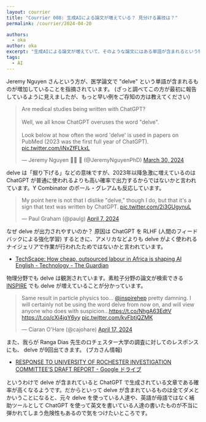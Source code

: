 ```yaml
---
layout: courrier
title: "Courrier 008: 生成AIによる論文が増えている？ 見分ける裏技は？"
permalink: /courrier/2024-04-20

authors:
  - oka
author: oka
excerpt: "生成AIによる論文が増えていて、そのような論文にはある単語が含まれるという特徴があるようです。"
tags:
  - AI
---
```


Jeremy Nguyen さんという方が、医学論文で "delve" という単語が含まれるものが増加していることを指摘されています。 (ざっと調べてこの方が最初に報告しているように見えましたが、もっと早い例をご存知の方は教えてください)

<blockquote class="twitter-tweet tw-align-center"><p lang="en" dir="ltr">Are medical studies being written with ChatGPT? <br><br>Well, we all know ChatGPT overuses the word &quot;delve&quot;.<br><br>Look below at how often the word &#39;delve&#39; is used in papers on PubMed (2023 was the first full year of ChatGPT). <a href="https://t.co/iNxZfFLkxL">pic.twitter.com/iNxZfFLkxL</a></p>&mdash; Jeremy Nguyen ✍🏼 🚢 (@JeremyNguyenPhD) <a href="https://twitter.com/JeremyNguyenPhD/status/1774021645709295840?ref_src=twsrc%5Etfw">March 30, 2024</a>
</blockquote> <script async src="https://platform.twitter.com/widgets.js" charset="utf-8"></script>

delve は「掘り下げる」などの意味ですが、2023年以降急激に増えているのは ChatGPT が普通に使われるよりも高い確率で出力するからではないかと言われています。Y Combinator のポール・グレアムも反応しています。

<blockquote class="twitter-tweet tw-align-center" data-media-max-width="560"><p lang="en" dir="ltr">My point here is not that I dislike &quot;delve,&quot; though I do, but that it&#39;s a sign that text was written by ChatGPT. <a href="https://t.co/2i3GUgynuL">pic.twitter.com/2i3GUgynuL</a></p>&mdash; Paul Graham (@paulg) <a href="https://twitter.com/paulg/status/1777035484826349575?ref_src=twsrc%5Etfw">April 7, 2024</a>
</blockquote> <script async src="https://platform.twitter.com/widgets.js" charset="utf-8"></script>

なぜ delve が出力されやすいのか？ 原因は ChatGPT を RLHF (人間のフィードバックによる強化学習) するときに、アメリカなどよりも delve がよく使われるナイジェリアで作業が行われたためではないかと言われています。

- [TechScape: How cheap, outsourced labour in Africa is shaping AI English - Technology - The Guardian](https://www.theguardian.com/technology/2024/apr/16/techscape-ai-gadgest-humane-ai-pin-chatgpt)

物理分野でも delve は観測されています。素粒子分野の論文が検索できる [INSPIRE](https://inspirehep.net/) でも delve が増えていることが分かっています。

<blockquote class="twitter-tweet tw-align-center" data-media-max-width="560"><p lang="en" dir="ltr">Same result in particle physics too... <a href="https://twitter.com/inspirehep?ref_src=twsrc%5Etfw">@inspirehep</a> pretty damning. I will certainly not be using the word delve from now on, and will view anyone who does with suspicion...<a href="https://t.co/NhgA63EdtV">https://t.co/NhgA63EdtV</a> <a href="https://t.co/cXi4jqY6yy">https://t.co/cXi4jqY6yy</a> <a href="https://t.co/kvFbtjQZMK">pic.twitter.com/kvFbtjQZMK</a></p>&mdash; Ciaran O&#39;Hare (@cajohare) <a href="https://twitter.com/cajohare/status/1780612846491238715?ref_src=twsrc%5Etfw">April 17, 2024</a>
</blockquote> <script async src="https://platform.twitter.com/widgets.js" charset="utf-8"></script>

また、我らが Ranga Dias 先生のロチェスター大学の調査に対してのレスポンスにも、 delve が9回出てきます。 (ブカさん情報)

- [RESPONSE TO UNIVERSITY OF ROCHESTER
INVESTIGATION COMMITTEE’S DRAFT REPORT - Google ドライブ](https://drive.google.com/file/d/1ncqxRLc9NVp8LCVeDj2a1NvS1KNTJPYp/view)

というわけで delve が含まれていると ChatGPT で生成されている文章である確率が高くなるようです。だからといって delve が含まれているものは全てダメとかいうことになると、元々 delve を使っている人達や、英語が母語ではなく補助ツールとして ChatGPT を使って英文を書いている人達の書いたものが不当に弾かれてしまう危険性もあるので気をつけたいところです。
